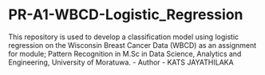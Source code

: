 # PR-A1-WBCD-Logistic_Regression
This repository is used to develop a classification model using logistic regression on the Wisconsin Breast Cancer Data (WBCD) as an assignment for module; Pattern Recognition in M.Sc in Data Science, Analytics and Engineering, University of Moratuwa. - Author - KATS JAYATHILAKA
